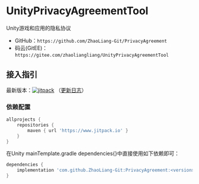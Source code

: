 # UnityPrivacyAgreementTool

Unity游戏和应用的隐私协议

- GitHub：`https://github.com/ZhaoLiang-Git/PrivacyAgreement`
- 码云(GitEE)：`https://gitee.com/zhaoliangliang/UnityPrivacyAgreementTool`

## 接入指引

最新版本：[![jitpack](https://jitpack.io/v/ZhaoLiang-Git/PrivacyAgreement.svg)](https://jitpack.io/#gzu-liyujiang/Android_CN_OAID)
（[更新日志](/CHANGELOG.md)）

### 依赖配置

```groovy
allprojects {
    repositories {
        maven { url 'https://www.jitpack.io' }
    }
}
```

在Unity mainTemplate.gradle dependencies{}中直接使用如下依赖即可：

```groovy
dependencies {
    implementation 'com.github.ZhaoLiang-Git:PrivacyAgreement:<version>'
}
```